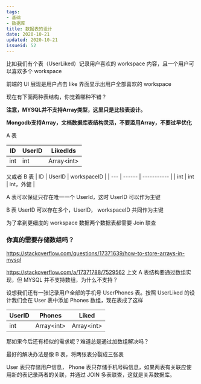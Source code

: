 ```yaml
---
tags:
- 基础
- 数据库
title: 数据表的设计
date: 2020-10-21
updated: 2020-10-21
issueid: 52
---
```

比如我们有个表（UserLiked）记录用户喜欢的 workspace 内容，且一个用户可以喜欢多个 workspace

前端的 UI 展现是用户点击 like 界面显示出用户全部喜欢的 workspace

现在有下面两种表结构，你觉着哪种不错？

**注意，MYSQL并不支持Array类型，这里只是比较表设计。**

**Mongodb支持Array，文档数据库表结构灵活，不要滥用Array，不要过早优化**

A 表

| ID  | UserID | LikedIds |
| --- | ------ | ------------- |
| int | int    | Array\<int>   |

又或者 B 表
| ID  | UserID | workspaceID |
| --- | ------ | ----------- |
| int | int    | int，外健   |

A 表可以保证只存在唯一一个 UserId，这时 UserID 可以作为主键

B 表 UserID 可以存在多个，UserID， workspaceID 共同作为主键

为了拿到更细度的 workspace 数据两个数据表都需要 Join 联查

### 你真的需要存储数组吗？

https://stackoverflow.com/questions/17371639/how-to-store-arrays-in-mysql

https://stackoverflow.com/a/17371788/7529562
上文 A 表结构要通过数组实现，但 MYSQL 并不支持数组，为什么不支持？

设想我们还有一张记录用户全部的手机号 UserPhones 表。按照 UserLiked 的设计我们会在 User 表中添加 Phones 数组，现在表成了这样

| UserID | Phones      | Liked       |
| ------ | ----------- | ----------- |
| int    | Array\<int> | Array\<int> |

那如果今后还有相似的需求呢？难道总是通过加数组解决吗？

最好的解决办法是像 B 表，将两张表分裂成三张表

User 表只存储用户信息， Phone 表只存储手机号码信息，如果两表有关联应使用新的表记录两者的关联，并通过 JOIN 多表联查，这就是关系数据库。